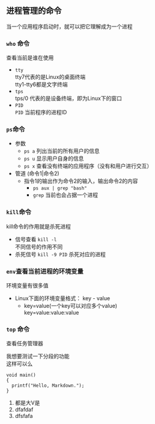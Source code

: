 ## 进程管理的命令
当一个应用程序启动时，就可以把它理解成为一个进程
### `who` 命令
查看当前是谁在使用    
+ `tty`  
tty7代表的是Linux的桌面终端  
tty1-tty6都是文字终端  
+ `tps`  
tps/0 代表的是设备终端，即为Linux下的窗口
+ `PID`  
`PID` 当前程序的进程ID
### `ps`命令
+ 参数
  + `ps a` 列出当前的所有用户的信息
  + `ps u` 显示用户自身的信息
  + `ps x` 查看没有终端的应用程序（没有和用户进行交互）
+ 管道 (命令1|命令2)
  + 指令1的输出作为命令2的输入，输出命令2的内容
    + `ps aux | grep "bash"`
    + `grep` 当前也会占据一个进程
### `kill`命令
kill命令的作用就是杀死进程
+ 信号查看 `kill -l`  
不同信号的作用不同
+ 杀死信号 `kill -9 PID`
杀死对应的进程
### `env`查看当前进程的环境变量
环境变量有很多值
+ Linux下面的环境变量格式： key - value  
  + key=value(一个key可以对应多个value)  
  key=value:value:value
### `top` 命令
查看任务管理器







我想要测试一下分段的功能  
这样可以么

    void main()
    {
      printf("Hello, Markdown.");
    }
1. 都是大V是
2. dfafdaf
3. dfsfafa
